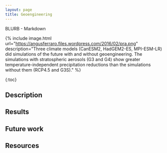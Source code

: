 ```yaml
---
layout: page
title: Geoengineering
---
```


BLURB - Markdown

{% include image.html
url="https://angusferraro.files.wordpress.com/2016/02/pra.png"
description="Three climate models (CanESM2, HadGEM2-ES, MPI-ESM-LR)
did simulations of the future with and without geoengineering. The
simulations with stratospheric aerosols (G3 and G4) show greater
temperature-independent precipitation reductions than the simulations
without them (RCP4.5 and G3S)." %}

{:toc}

## Description

## Results

## Future work

## Resources
